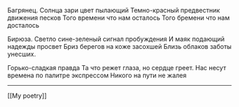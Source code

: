 Багрянец.
Солнца зари цвет пылающий
Темно-красный предвестник движения песков
Того времени что нам осталось
Того бремени что нам досталось

Бирюза.
Светло сине-зеленый сигнал пробуждения
И маяк подающий надежды просвет
Бриз берегов на коже засохшей
Близь облаков заботы унесших.

Горько-сладкая правда
Та что режет глаза, но сердце греет.
Нас несут времена по палитре экспрессом
Никого на пути не жалея

---
[[My poetry]]